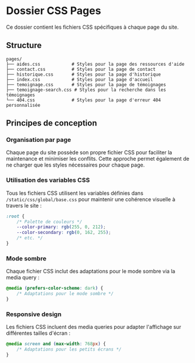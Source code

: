 # Dossier CSS Pages

Ce dossier contient les fichiers CSS spécifiques à chaque page du site.

## Structure

```
pages/
├── aides.css            # Styles pour la page des ressources d'aide
├── contact.css          # Styles pour la page de contact
├── historique.css       # Styles pour la page d'historique
├── index.css            # Styles pour la page d'accueil
├── temoignage.css       # Styles pour la page de témoignages
├── temoignage-search.css # Styles pour la recherche dans les témoignages
└── 404.css              # Styles pour la page d'erreur 404 personnalisée
```

## Principes de conception

### Organisation par page

Chaque page du site possède son propre fichier CSS pour faciliter la maintenance et minimiser les conflits. Cette approche permet également de ne charger que les styles nécessaires pour chaque page.

### Utilisation des variables CSS

Tous les fichiers CSS utilisent les variables définies dans `/static/css/global/base.css` pour maintenir une cohérence visuelle à travers le site :

```css
:root {
    /* Palette de couleurs */
    --color-primary: rgb(255, 0, 212);
    --color-secondary: rgb(0, 162, 255);
    /* etc. */
}
```

### Mode sombre

Chaque fichier CSS inclut des adaptations pour le mode sombre via la media query :

```css
@media (prefers-color-scheme: dark) {
    /* Adaptations pour le mode sombre */
}
```

### Responsive design

Les fichiers CSS incluent des media queries pour adapter l'affichage sur différentes tailles d'écran :

```css
@media screen and (max-width: 768px) {
    /* Adaptations pour les petits écrans */
}
```
